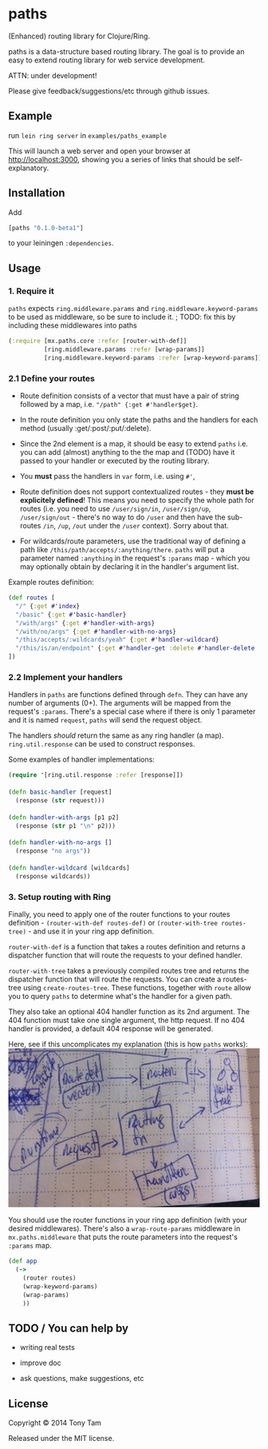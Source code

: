 # paths

(Enhanced) routing library for Clojure/Ring.

paths is a data-structure based routing library. The goal is to provide an easy to extend routing library for web service development.

ATTN: under development!

Please give feedback/suggestions/etc through github issues.



## Example

run `lein ring server` in `examples/paths_example`

This will launch a web server and open your browser at [http://localhost:3000](http://localhost:3000), showing you a series of links that should be self-explanatory.



## Installation

Add

```clojure
[paths "0.1.0-beta1"]
```

to your leiningen `:dependencies`.



## Usage

### 1. Require it
`paths` expects `ring.middleware.params` and `ring.middleware.keyword-params` to be used as middleware, so be sure to include it. ; TODO: fix this by including these middlewares into paths

```clojure
(:require [mx.paths.core :refer [router-with-def]]
          [ring.middleware.params :refer [wrap-params]]
          [ring.middleware.keyword-params :refer [wrap-keyword-params]])
```



### 2.1 Define your routes
- Route definition consists of a vector that must have a pair of string followed by a map, i.e. `"/path" {:get #'handler$get}`.

- In the route definition you only state the paths and the handlers for each method (usually :get/:post/:put/:delete).

- Since the 2nd element is a map, it should be easy to extend `paths` i.e. you can add (almost) anything to the the map and (TODO) have it passed to your handler or executed by the routing library.

- You **must** pass the handlers in `var` form, i.e. using `#'`,

- Route definition does not support contextualized routes - they **must be explicitely defined**! This means you need to specify the whole path for routes (i.e. you need to use `/user/sign/in`, `/user/sign/up`, `/user/sign/out` - there's no way to do `/user` and then have the sub-routes `/in`, `/up`, `/out` under the `/user` context). Sorry about that.

- For wildcards/route parameters, use the traditional way of defining a path like `/this/path/accepts/:anything/there`. `paths` will put a parameter named `:anything` in the request's `:params` map - which you may optionally obtain by declaring it in the handler's argument list.

Example routes definition:
```clojure
(def routes [
  "/" {:get #'index}
  "/basic" {:get #'basic-handler}
  "/with/args" {:get #'handler-with-args}
  "/with/no/args" {:get #'handler-with-no-args}
  "/this/accepts/:wildcards/yeah" {:get #'handler-wildcard}
  "/this/is/an/endpoint" {:get #'handler-get :delete #'handler-delete :post #'handler-post :put #'handler-put}
])
```

### 2.2 Implement your handlers
Handlers in `paths` are functions defined through `defn`. They can have any number of arguments (0+). The arguments will be mapped from the request's `:params`. There's a special case where if there is only 1 parameter and it is named `request`, `paths` will send the request object.

The handlers _should_ return the same as any ring handler (a map). `ring.util.response` can be used to construct responses.

Some examples of handler implementations:
```clojure
(require '[ring.util.response :refer [response]])

(defn basic-handler [request]
  (response (str request)))

(defn handler-with-args [p1 p2]
  (response (str p1 "\n" p2)))

(defn handler-with-no-args []
  (response "no args"))

(defn handler-wildcard [wildcards]
  (response wildcards))
```



### 3. Setup routing with Ring
Finally, you need to apply one of the router functions to your routes definition - `(router-with-def routes-def)` or `(router-with-tree routes-tree)` - and use it in your ring app definition.

`router-with-def` is a function that takes a routes definition and returns a dispatcher function that will route the requests to your defined handler.

`router-with-tree` takes a previously compiled routes tree and returns the dispatcher function that will route the requests. You can create a routes-tree using `create-routes-tree`. These functions, together with `route` allow you to query `paths` to determine what's the handler for a given path.

They also take an optional 404 handler function as its 2nd argument. The 404 function must take one single argument, the http request. If no 404 handler is provided, a default 404 response will be generated.

Here, see if this uncomplicates my explanation (this is how `paths` works):
![How paths works](/doc/how-paths-works.jpg?raw=true)

You should use the router functions in your ring app definition (with your desired middlewares).
There's also a `wrap-route-params` middleware in `mx.paths.middleware` that puts the route parameters into the request's `:params` map.

```clojure
(def app
  (->
    (router routes)
    (wrap-keyword-params)
    (wrap-params)
    ))
```



## TODO / You can help by

- writing real tests

- improve doc

- ask questions, make suggestions, etc



## License

Copyright © 2014 Tony Tam

Released under the MIT license.
